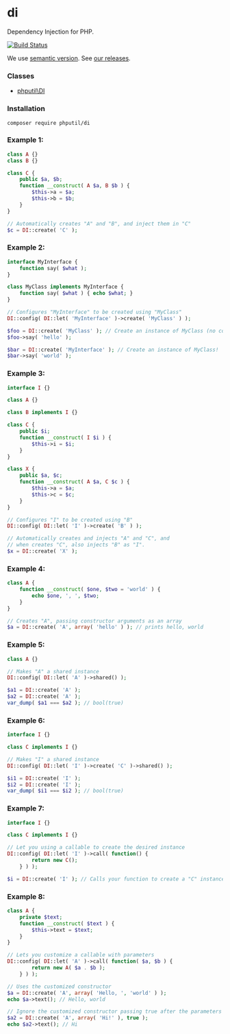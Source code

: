 # di

Dependency Injection for PHP.

[![Build Status](https://travis-ci.org/thiagodp/di.svg?branch=master)](https://travis-ci.org/thiagodp/di)

We use [semantic version](http://semver.org/). See [our releases](https://github.com/thiagodp/di/releases).

### Classes
* [phputil\DI](https://github.com/thiagodp/di/blob/master/lib/DI.php)
 
### Installation
```command
composer require phputil/di
```

### Example 1:

```php
class A {}
class B {}

class C {
	public $a, $b;
	function __construct( A $a, B $b ) {
		$this->a = $a;
		$this->b = $b;
	}
}

// Automatically creates "A" and "B", and inject them in "C"
$c = DI::create( 'C' );
```

### Example 2:

```php
interface MyInterface {
	function say( $what );
}

class MyClass implements MyInterface {
	function say( $what ) { echo $what; }
}

// Configures "MyInterface" to be created using "MyClass"
DI::config( DI::let( 'MyInterface' )->create( 'MyClass' ) );

$foo = DI::create( 'MyClass' ); // Create an instance of MyClass (no configuration required)
$foo->say( 'hello' );

$bar = DI::create( 'MyInterface' ); // Create an instance of MyClass!
$bar->say( 'world' );
```

### Example 3:

```php
interface I {}

class A {}

class B implements I {}

class C {
	public $i;
	function __construct( I $i ) {
		$this->i = $i;
	}
}

class X {
	public $a, $c;
	function __construct( A $a, C $c ) {
		$this->a = $a;
		$this->c = $c;
	}
}

// Configures "I" to be created using "B"
DI::config( DI::let( 'I' )->create( 'B' ) );

// Automatically creates and injects "A" and "C", and
// when creates "C", also injects "B" as "I".
$x = DI::create( 'X' );
```

### Example 4:

```php
class A {
	function __construct( $one, $two = 'world' ) {
		echo $one, ', ', $two;
	}
}

// Creates "A", passing constructor arguments as an array
$a = DI::create( 'A', array( 'hello' ) ); // prints hello, world
```

### Example 5:

```php
class A {}

// Makes "A" a shared instance
DI::config( DI::let( 'A' )->shared() );

$a1 = DI::create( 'A' );
$a2 = DI::create( 'A' );
var_dump( $a1 === $a2 ); // bool(true)
```

### Example 6:

```php
interface I {}

class C implements I {}

// Makes "I" a shared instance
DI::config( DI::let( 'I' )->create( 'C' )->shared() );

$i1 = DI::create( 'I' );
$i2 = DI::create( 'I' );
var_dump( $i1 === $i2 ); // bool(true)
```

### Example 7:

```php
interface I {}

class C implements I {}

// Let you using a callable to create the desired instance
DI::config( DI::let( 'I' )->call( function() {
		return new C();
	} ) );

$i = DI::create( 'I' ); // Calls your function to create a "C" instance
```

### Example 8:

```php
class A {
	private $text;
	function __construct( $text ) {
		$this->text = $text;
	}
}

// Lets you customize a callable with parameters
DI::config( DI::let( 'A' )->call( function( $a, $b ) {
		return new A( $a . $b );
	} ) );

// Uses the customized constructor
$a = DI::create( 'A', array( 'Hello, ', 'world' ) );
echo $a->text(); // Hello, world

// Ignore the customized constructor passing true after the parameters
$a2 = DI::create( 'A', array( 'Hi!' ), true );
echo $a2->text(); // Hi
```
